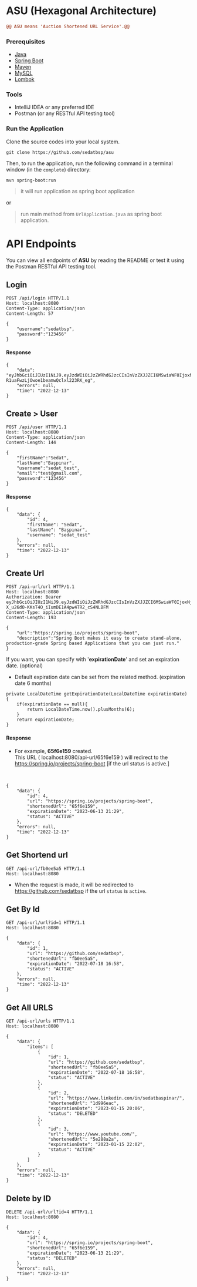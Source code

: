 # ASU (Hexagonal Architecture)

```diff
@@ ASU means 'Auction Shortened URL Service'.@@
```

### Prerequisites
- [Java](https://dev.java/learn/)
- [Spring Boot](https://spring.io/projects/spring-boot)
- [Maven](https://maven.apache.org/)
- [MySQL](https://dev.mysql.com/doc/)
- [Lombok](https://projectlombok.org/setup/maven)

### Tools
- IntelliJ IDEA or any preferred IDE
- Postman (or any RESTful API testing tool)

### Run the Application

Clone the source codes into your local system.

```
git clone https://github.com/sedatbsp/asu
```

Then, to run the application, run the following command in a terminal window (in the ``` complete ```) directory:

```
mvn spring-boot:run
```

>  it will run application as spring boot application

or
> run main method from `UrlApplication.java` as spring boot application.

# API Endpoints

You can view all endpoints of **ASU** by reading the README or test it using the Postman RESTful API testing tool.

## Login
````
POST /api/login HTTP/1.1
Host: localhost:8080
Content-Type: application/json
Content-Length: 57

{
    "username":"sedatbsp",
    "password":"123456"
}
````
#### Response 
```properties
{
    "data": "eyJhbGciOiJIUzI1NiJ9.eyJzdWIiOiJzZWRhdGJzcCIsInVzZXJJZCI6MSwiaWF0IjoxNjcwOTYwMDA4LCJleHAiOjE2NzEwNDY0MDh9.tslLTd8vRD-R1uaFwzLjOwoe1beamwQclxl223RK_eg",
    "errors": null,
    "time": "2022-12-13"
}
```

## Create > User
````
POST /api/user HTTP/1.1
Host: localhost:8080
Content-Type: application/json
Content-Length: 144

{
    "firstName":"Sedat",
    "lastName":"Başpınar",
    "username":"sedat_test",
    "email":"test@gmail.com",
    "password":"123456"
}
````
#### Response 
```properties
{
    "data": {
        "id": 4,
        "firstName": "Sedat",
        "lastName": "Başpınar",
        "username": "sedat_test"
    },
    "errors": null,
    "time": "2022-12-13"
}
```

## Create Url

````
POST /api-url/url HTTP/1.1
Host: localhost:8080
Authorization: Bearer eyJhbGciOiJIUzI1NiJ9.eyJzdWIiOiJzZWRhdGJzcCIsInVzZXJJZCI6MSwiaWF0IjoxNjcwOTU2MTM3LCJleHAiOjE2NzEwNDI1Mzd9.znP-X_u26dO-KKsT4O_iIumDE1A4pw4TR2_cS4NLBFM
Content-Type: application/json
Content-Length: 193

{
    "url":"https://spring.io/projects/spring-boot",
    "description":"Spring Boot makes it easy to create stand-alone, production-grade Spring based Applications that you can just run."
}
````

If you want, you can specify with '**expirationDate**' and set an expiration date. (optional)
- Default expiration date can be set from the related method. (expiration date 6 months)

```properties
private LocalDateTime getExpirationDate(LocalDateTime expirationDate) {
    if(expirationDate == null){
        return LocalDateTime.now().plusMonths(6);
    }
    return expirationDate;
}
```

#### Response 
- For example, **65f6e159** created. <br>This URL ( localhost:8080/api-url/65f6e159 ) will redirect to the https://spring.io/projects/spring-boot  [if the url status is active.]
<br>

```properties
{
    "data": {
        "id": 4,
        "url": "https://spring.io/projects/spring-boot",
        "shortenedUrl": "65f6e159",
        "expirationDate": "2023-06-13 21:29",
        "status": "ACTIVE"
    },
    "errors": null,
    "time": "2022-12-13"
}
```


## Get Shortend url
````
GET /api-url/fb0ee5a5 HTTP/1.1
Host: localhost:8080
````
* When the request is made, it will be redirected to https://github.com/sedatbsp if the url `status` is `active`.

## Get By Id

````
GET /api-url/url?id=1 HTTP/1.1
Host: localhost:8080
````

```properties
{
    "data": {
        "id": 1,
        "url": "https://github.com/sedatbsp",
        "shortenedUrl": "fb0ee5a5",
        "expirationDate": "2022-07-18 16:58",
        "status": "ACTIVE"
    },
    "errors": null,
    "time": "2022-12-13"
}
```

## Get All URLS

````
GET /api-url/urls HTTP/1.1
Host: localhost:8080
````

```properties
{
    "data": {
        "items": [
            {
                "id": 1,
                "url": "https://github.com/sedatbsp",
                "shortenedUrl": "fb0ee5a5",
                "expirationDate": "2022-07-18 16:58",
                "status": "ACTIVE"
            },
            {
                "id": 2,
                "url": "https://www.linkedin.com/in/sedatbaspinar/",
                "shortenedUrl": "1d996eac",
                "expirationDate": "2023-01-15 20:06",
                "status": "DELETED"
            },
            {
                "id": 3,
                "url": "https://www.youtube.com/",
                "shortenedUrl": "5e288a2a",
                "expirationDate": "2023-01-15 22:02",
                "status": "ACTIVE"
            }
        ]
    },
    "errors": null,
    "time": "2022-12-13"
}
```


## Delete by ID

````
DELETE /api-url/url?id=4 HTTP/1.1
Host: localhost:8080
````

```properties
{
    "data": {
        "id": 4,
        "url": "https://spring.io/projects/spring-boot",
        "shortenedUrl": "65f6e159",
        "expirationDate": "2023-06-13 21:29",
        "status": "DELETED"
    },
    "errors": null,
    "time": "2022-12-13"
}
```
